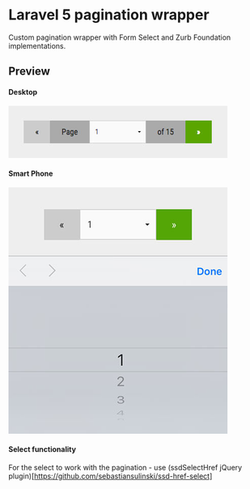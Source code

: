 # Laravel 5 pagination wrapper

Custom pagination wrapper with Form Select and Zurb Foundation implementations.

## Preview

#### Desktop

![Pagination on Desktop](/assets/images/desktop.jpg?raw=true "Pagination on Desktop")

#### Smart Phone

![Pagination on Smart Phone](/assets/images/smart-phone.jpg?raw=true "Pagination on Smart Phone")

#### Select functionality

For the select to work with the pagination - use (ssdSelectHref jQuery plugin)[https://github.com/sebastiansulinski/ssd-href-select]